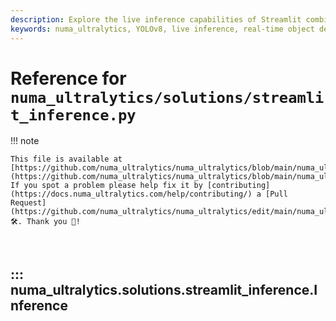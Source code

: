 ```yaml
---
description: Explore the live inference capabilities of Streamlit combined with numa_ultralytics YOLOv8. Learn to implement real-time object detection in your web applications with our comprehensive guide.
keywords: numa_ultralytics, YOLOv8, live inference, real-time object detection, Streamlit, computer vision, webcam inference, object detection, Python, ML, cv2
---
```


# Reference for `numa_ultralytics/solutions/streamlit_inference.py`

!!! note

    This file is available at [https://github.com/numa_ultralytics/numa_ultralytics/blob/main/numa_ultralytics/solutions/streamlit_inference.py](https://github.com/numa_ultralytics/numa_ultralytics/blob/main/numa_ultralytics/solutions/streamlit_inference.py). If you spot a problem please help fix it by [contributing](https://docs.numa_ultralytics.com/help/contributing/) a [Pull Request](https://github.com/numa_ultralytics/numa_ultralytics/edit/main/numa_ultralytics/solutions/streamlit_inference.py) 🛠️. Thank you 🙏!

<br>

## ::: numa_ultralytics.solutions.streamlit_inference.Inference

<br><br>
